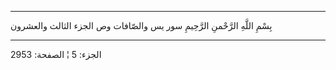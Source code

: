 ------------------------------------------------------------------------

بِسْمِ اللَّهِ الرَّحْمنِ الرَّحِيمِ سور يس والصّافات وص الجزء الثالث والعشرون

------------------------------------------------------------------------

الجزء: 5 ¦ الصفحة: 2953
